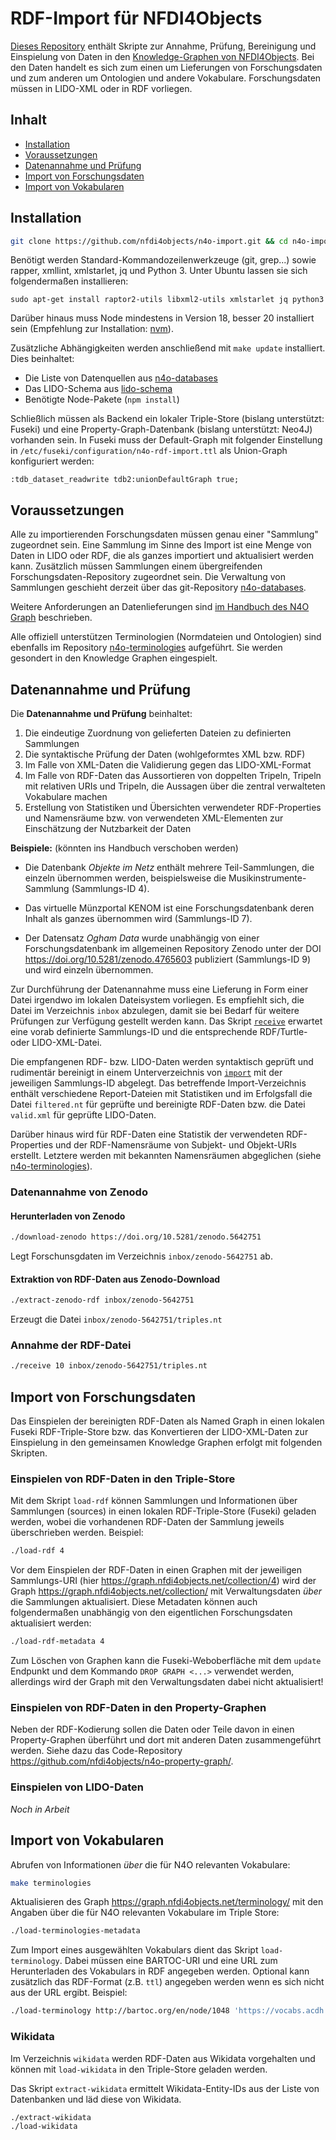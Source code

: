 # RDF-Import für NFDI4Objects

[Dieses Repository](https://github.com/nfdi4objects/n4o-import) enthält Skripte zur Annahme, Prüfung, Bereinigung und Einspielung von Daten in den [Knowledge-Graphen von NFDI4Objects](https://graph.nfdi4objects.net/). Bei den Daten handelt es sich zum einen um Lieferungen von Forschungsdaten und zum anderen um Ontologien und andere Vokabulare. Forschungsdaten müssen in LIDO-XML oder in RDF vorliegen.


## Inhalt

- [Installation](#installation)
- [Voraussetzungen](#voraussetzungen)
- [Datenannahme und Prüfung](#datenannahme-und-prüfung)
- [Import von Forschungsdaten](#import-von-forschungsdaten)
- [Import von Vokabularen](#import-von-vokabularen)

[n4o-databases]: https://github.com/nfdi4objects/n4o-databases/
[n4o-terminologies]: https://github.com/nfdi4objects/n4o-terminologies/


## Installation

~~~sh
git clone https://github.com/nfdi4objects/n4o-import.git && cd n4o-import
~~~

Benötigt werden Standard-Kommandozeilenwerkzeuge (git, grep...) sowie rapper, xmllint, xmlstarlet, jq und Python 3. Unter Ubuntu lassen sie sich folgendermaßen installieren:

~~~
sudo apt-get install raptor2-utils libxml2-utils xmlstarlet jq python3
~~~

Darüber hinaus muss Node mindestens in Version 18, besser 20 installiert sein (Empfehlung zur Installation: [nvm](https://github.com/nvm-sh/nvm?tab=readme-ov-file#installing-and-updating)).

Zusätzliche Abhängigkeiten werden anschließend mit `make update` installiert. Dies beinhaltet:

- Die Liste von Datenquellen aus [n4o-databases]
- Das LIDO-Schema aus [lido-schema](https://github.com/nfdi4objects/lido-schema/)
- Benötigte Node-Pakete (`npm install`)

Schließlich müssen als Backend ein lokaler Triple-Store (bislang unterstützt: Fuseki) und eine Property-Graph-Datenbank (bislang unterstützt: Neo4J) vorhanden sein. In Fuseki muss der Default-Graph mit folgender Einstellung in `/etc/fuseki/configuration/n4o-rdf-import.ttl` als Union-Graph konfiguriert werden:

~~~
:tdb_dataset_readwrite tdb2:unionDefaultGraph true;
~~~

## Voraussetzungen

Alle zu importierenden Forschungsdaten müssen genau einer "Sammlung" zugeordnet
sein. Eine Sammlung im Sinne des Import ist eine Menge von Daten in LIDO oder
RDF, die als ganzes importiert und aktualisiert werden kann. Zusätzlich müssen
Sammlungen einem übergreifenden Forschungsdaten-Repository
zugeordnet sein. Die Verwaltung von Sammlungen geschieht derzeit über
das git-Repository [n4o-databases].

Weitere Anforderungen an Datenlieferungen sind [im Handbuch des N4O Graph](https://nfdi4objects.github.io/n4o-graph/sources.html) beschrieben.

Alle offiziell unterstützen Terminologien (Normdateien und Ontologien) sind
ebenfalls im Repository [n4o-terminologies] aufgeführt. Sie werden gesondert in den
Knowledge Graphen eingespielt.


## Datenannahme und Prüfung

Die **Datenannahme und Prüfung** beinhaltet:

1. Die eindeutige Zuordnung von gelieferten Dateien zu definierten Sammlungen
2. Die syntaktische Prüfung der Daten (wohlgeformtes XML bzw. RDF)
3. Im Falle von XML-Daten die Validierung gegen das LIDO-XML-Format
4. Im Falle von RDF-Daten das Aussortieren von doppelten Tripeln, Tripeln mit relativen URIs und Tripeln, die  Aussagen über die zentral verwalteten Vokabulare machen
5. Erstellung von Statistiken und Übersichten verwendeter RDF-Properties und Namensräume bzw. von verwendeten XML-Elementen zur Einschätzung der Nutzbarkeit der Daten

**Beispiele:** (könnten ins Handbuch verschoben werden)

- Die Datenbank *Objekte im Netz* enthält mehrere Teil-Sammlungen, die einzeln 
  übernommen werden, beispielsweise die Musikinstrumente-Sammlung (Sammlungs-ID 4). 

- Das virtuelle Münzportal KENOM ist eine Forschungsdatenbank deren Inhalt
  als ganzes übernommen wird (Sammlungs-ID 7).

- Der Datensatz *Ogham Data* wurde unabhängig von einer Forschungsdatenbank im
  allgemeinen Repository Zenodo unter der DOI <https://doi.org/10.5281/zenodo.4765603>
  publiziert (Sammlungs-ID 9) und wird einzeln übernommen.

Zur Durchführung der Datenannahme muss eine Lieferung in Form einer Datei irgendwo im lokalen Dateisystem vorliegen. Es empfiehlt sich, die Datei im Verzeichnis `inbox` abzulegen, damit sie bei Bedarf für weitere Prüfungen zur Verfügung gestellt werden kann. Das Skript [`receive`](receive) erwartet eine vorab definierte Sammlungs-ID und die entsprechende RDF/Turtle- oder LIDO-XML-Datei.

Die empfangenen RDF- bzw. LIDO-Daten werden syntaktisch geprüft und rudimentär
bereinigt in einem Unterverzeichnis von [`import`](import) mit der jeweiligen
Sammlungs-ID abgelegt. Das betreffende Import-Verzeichnis enthält verschiedene
Report-Dateien mit Statistiken und im Erfolgsfall die Datei `filtered.nt` für
geprüfte und bereinigte RDF-Daten bzw. die Datei `valid.xml` für geprüfte
LIDO-Daten.

Darüber hinaus wird für RDF-Daten eine Statistik der verwendeten RDF-Properties
und der RDF-Namensräume von Subjekt- und Objekt-URIs erstellt. Letztere werden
mit bekannten Namensräumen abgeglichen (siehe [n4o-terminologies]).

### Datenannahme von Zenodo

#### Herunterladen von Zenodo

~~~sh
./download-zenodo https://doi.org/10.5281/zenodo.5642751
~~~

Legt Forschunsgdaten im Verzeichnis `inbox/zenodo-5642751` ab.

#### Extraktion von RDF-Daten aus Zenodo-Download

~~~sh
./extract-zenodo-rdf inbox/zenodo-5642751
~~~

Erzeugt die Datei `inbox/zenodo-5642751/triples.nt`

### Annahme der RDF-Datei

~~~sh
./receive 10 inbox/zenodo-5642751/triples.nt
~~~

## Import von Forschungsdaten

Das Einspielen der bereinigten RDF-Daten als Named Graph in einen lokalen Fuseki RDF-Triple-Store bzw. das Konvertieren der LIDO-XML-Daten zur Einspielung in den gemeinsamen Knowledge Graphen erfolgt mit folgenden Skripten.

### Einspielen von RDF-Daten in den Triple-Store

Mit dem Skript `load-rdf` können Sammlungen und Informationen über Sammlungen
(sources) in einen lokalen RDF-Triple-Store (Fuseki) geladen werden, wobei die
vorhandenen RDF-Daten der Sammlung jeweils überschrieben werden. Beispiel:

~~~sh
./load-rdf 4
~~~

Vor dem Einspielen der RDF-Daten in einen Graphen mit der jeweiligen Sammlungs-URI (hier <https://graph.nfdi4objects.net/collection/4>) wird der Graph 
<https://graph.nfdi4objects.net/collection/> mit Verwaltungsdaten _über_ die Sammlungen aktualisiert.
Diese Metadaten können auch folgendermaßen unabhängig von den eigentlichen Forschungsdaten aktualisiert werden:

~~~sh
./load-rdf-metadata 4
~~~

Zum Löschen von Graphen kann die Fuseki-Weboberfläche mit dem `update` Endpunkt und dem Kommando `DROP GRAPH <...>` verwendet werden, allerdings wird der Graph mit den Verwaltungsdaten dabei nicht aktualisiert!

### Einspielen von RDF-Daten in den Property-Graphen

Neben der RDF-Kodierung sollen die Daten oder Teile davon in einen Property-Graphen überführt und dort mit anderen Daten zusammengeführt werden. Siehe dazu das Code-Repository <https://github.com/nfdi4objects/n4o-property-graph/>.

### Einspielen von LIDO-Daten

*Noch in Arbeit*


## Import von Vokabularen

Abrufen von Informationen *über* die für N4O relevanten Vokabulare:

~~~sh
make terminologies
~~~

Aktualisieren des Graph <https://graph.nfdi4objects.net/terminology/> mit den Angaben über die für N4O relevanten Vokabulare im Triple Store:

~~~sh
./load-terminologies-metadata
~~~

Zum Import eines ausgewählten Vokabulars dient das Skript `load-terminology`. Dabei müssen eine BARTOC-URI und eine URL zum Herunterladen des Vokabulars in RDF angegeben werden. Optional kann zusätzlich das RDF-Format (z.B. `ttl`) angegeben werden wenn es sich nicht aus der URL ergibt. Beispiel:

~~~sh
./load-terminology http://bartoc.org/en/node/1048 'https://vocabs.acdh.oeaw.ac.at/rest/v1/hsinstruments_thesaurus/data?format=text/turtle' ttl
~~~

### Wikidata

Im Verzeichnis `wikidata` werden RDF-Daten aus Wikidata vorgehalten und können mit `load-wikidata` in den Triple-Store geladen werden.

Das Skript `extract-wikidata` ermittelt Wikidata-Entity-IDs aus der Liste von Datenbanken und läd diese von Wikidata.

~~~sh
./extract-wikidata
./load-wikidata
~~~

